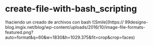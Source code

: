 # create-file-with-bash_scripting

!haciendo un creado de archivos con bash
![Smile](https://
99designs-blog.imgix.net/blog/wp-content/uploads/2016/10/image-file-formats-featured.png?auto=format&q=60&w=1830&h=1029.375&fit=crop&crop=faces)
